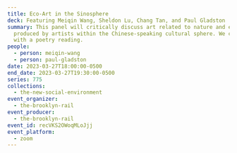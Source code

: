 ```yaml
---
title: Eco-Art in the Sinosphere
deck: Featuring Meiqin Wang, Sheldon Lu, Chang Tan, and Paul Gladston
summary: This panel will critically discuss art related to nature and ecology
  produced by artists within the Chinese-speaking cultural sphere. We conclude
  with a poetry reading.
people:
  - person: meiqin-wang
  - person: paul-gladston
date: 2023-03-27T18:00:00-0500
end_date: 2023-03-27T19:30:00-0500
series: 775
collections:
  - the-new-social-environment
event_organizer:
  - the-brooklyn-rail
event_producer:
  - the-brooklyn-rail
event_id: recVKS2OWoqMLoJjj
event_platform:
  - zoom
---
```

